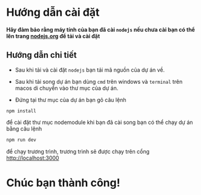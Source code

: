 # Hướng dẫn cài đặt

#### Hãy đảm bảo rằng máy tính của bạn đã cài `nodejs` nếu chưa cài bạn có thể lên trang [nodejs.org](https://nodejs.org/en) để tải và cài đặt

## Hướng dẫn chi tiết

- Sau khi tải và cài đặt `nodejs` bạn tải mã nguồn của dự án về.

- Sau khi tải song dự án bạn dùng `cmd` trên windows và `terminal` trên macos di chuyển vào thư mục của dự án.

- Đứng tại thư mục của dự án bạn gõ câu lệnh

```bash
npm install
```

để cài đặt thư mục nodemodule khi bạn đã cài song bạn có thể chạy dự án bằng câu lệnh

```bash
npm run dev
```

để chạy trương trình, trương trình sẽ được chạy trên cổng [http://localhost:3000](http://localhost:3000)

# Chúc bạn thành công!
